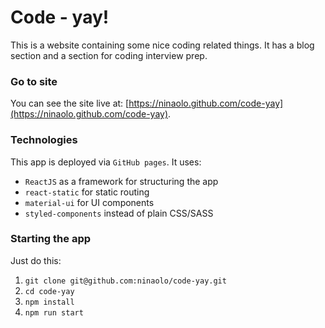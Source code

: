# Code - yay!
This is a website containing some nice coding related things.
It has a blog section and a section for coding interview prep.

### Go to site
You can see the site live at: [https://ninaolo.github.com/code-yay](https://ninaolo.github.com/code-yay).

### Technologies
This app is deployed via `GitHub pages`. It uses:

* `ReactJS` as a framework for structuring the app
* `react-static` for static routing
* `material-ui` for UI components
* `styled-components` instead of plain CSS/SASS

### Starting the app
Just do this:

1. `git clone git@github.com:ninaolo/code-yay.git`
2. `cd code-yay`
3. `npm install`
4. `npm run start`
